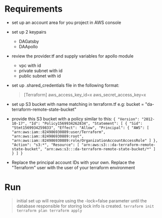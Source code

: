 # Requirements
- set up an account area for you project in AWS console
- set up 2 keypairs
  - DAGatsby
  - DAApollo
- review the provider.tf and supply variables for apollo module
  - vpc with id
  - private subnet with id
  - public subnet with id

- set up .shared_credentials file in the following format:

  > [Terraform]
  > aws_access_key_id=x
  > aws_secret_access_key=x

- set up S3 bucket with name matching in terraform.tf e.g: bucket = "da-terraform-remote-state-bucket"
- provide this S3 bucket with a policy similar to this:
  `{ "Version": "2012-10-17", "Id": "Policy1569934262834", "Statement": [ { "Sid": "Stmt1569934259833", "Effect": "Allow", "Principal": { "AWS": [ "arn:aws:iam::824986930889:user/Terraform", "arn:aws:iam::824986930889:root", "arn:aws:iam::824986930889:role/OrganizationAccountAccessRole" ] }, "Action": "s3:*", "Resource": [ "arn:aws:s3:::da-terraform-remote-state-bucket", "arn:aws:s3:::da-terraform-remote-state-bucket/*" ] } ] }`
- Replace the principal account IDs with your own. Replace the "Terraform" user with the user of your terraform environment

# Run

> initial set up will require using the -lock=false parameter until the database responsible for storing lock info is created.
> `terraform init terraform plan terraform apply`
